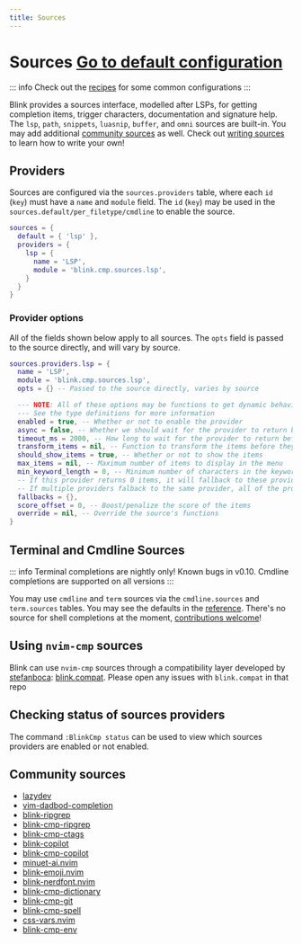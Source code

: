 ```yaml
---
title: Sources
---
```

# Sources<!-- panvimdoc-ignore-start --> <Badge type="info"><a href="./reference#sources">Go to default configuration</a></Badge><!-- panvimdoc-ignore-end -->
::: info
Check out the [recipes](../recipes.md) for some common configurations
:::

Blink provides a sources interface, modelled after LSPs, for getting completion items, trigger characters, documentation and signature help. The `lsp`, `path`, `snippets`, `luasnip`, `buffer`, and `omni` sources are built-in. You may add additional [community sources](#community-sources) as well. Check out [writing sources](../development/writing-sources.md) to learn how to write your own!

## Providers

Sources are configured via the `sources.providers` table, where each `id` (`key`) must have a `name` and `module` field. The `id` (`key`) may be used in the `sources.default/per_filetype/cmdline` to enable the source.

```lua
sources = {
  default = { 'lsp' },
  providers = {
    lsp = {
      name = 'LSP',
      module = 'blink.cmp.sources.lsp',
    }
  }
}
```

### Provider options

All of the fields shown below apply to all sources. The `opts` field is passed to the source directly, and will vary by source.

```lua
sources.providers.lsp = {
  name = 'LSP',
  module = 'blink.cmp.sources.lsp',
  opts = {} -- Passed to the source directly, varies by source

  --- NOTE: All of these options may be functions to get dynamic behavior
  --- See the type definitions for more information
  enabled = true, -- Whether or not to enable the provider
  async = false, -- Whether we should wait for the provider to return before showing the completions
  timeout_ms = 2000, -- How long to wait for the provider to return before showing completions and treating it as asynchronous
  transform_items = nil, -- Function to transform the items before they're returned
  should_show_items = true, -- Whether or not to show the items
  max_items = nil, -- Maximum number of items to display in the menu
  min_keyword_length = 0, -- Minimum number of characters in the keyword to trigger the provider
  -- If this provider returns 0 items, it will fallback to these providers.
  -- If multiple providers falback to the same provider, all of the providers must return 0 items for it to fallback
  fallbacks = {},
  score_offset = 0, -- Boost/penalize the score of the items
  override = nil, -- Override the source's functions
}
```

## Terminal and Cmdline Sources

::: info
Terminal completions are nightly only! Known bugs in v0.10. Cmdline completions are supported on all versions
:::

You may use `cmdline` and `term` sources via the `cmdline.sources` and `term.sources` tables. You may see the defaults in the [reference](./reference.md#mode-specific). There's no source for shell completions at the moment, [contributions welcome](https://github.com/Saghen/blink.cmp/issues/1149)! 

## Using `nvim-cmp` sources

Blink can use `nvim-cmp` sources through a compatibility layer developed by [stefanboca](https://github.com/stefanboca): [blink.compat](https://github.com/Saghen/blink.compat). Please open any issues with `blink.compat` in that repo

## Checking status of sources providers

The command `:BlinkCmp status` can be used to view which sources providers are enabled or not enabled.

## Community sources

- [lazydev](https://github.com/folke/lazydev.nvim)
- [vim-dadbod-completion](https://github.com/kristijanhusak/vim-dadbod-completion)
- [blink-ripgrep](https://github.com/mikavilpas/blink-ripgrep.nvim)
- [blink-cmp-ripgrep](https://github.com/niuiic/blink-cmp-rg.nvim)
- [blink-cmp-ctags](https://github.com/netmute/blink-cmp-ctags)
- [blink-copilot](https://github.com/fang2hou/blink-copilot)
- [blink-cmp-copilot](https://github.com/giuxtaposition/blink-cmp-copilot)
- [minuet-ai.nvim](https://github.com/milanglacier/minuet-ai.nvim)
- [blink-emoji.nvim](https://github.com/moyiz/blink-emoji.nvim)
- [blink-nerdfont.nvim](https://github.com/MahanRahmati/blink-nerdfont.nvim)
- [blink-cmp-dictionary](https://github.com/Kaiser-Yang/blink-cmp-dictionary)
- [blink-cmp-git](https://github.com/Kaiser-Yang/blink-cmp-git)
- [blink-cmp-spell](https://github.com/ribru17/blink-cmp-spell.git)
- [css-vars.nvim](https://github.com/jdrupal-dev/css-vars.nvim)
- [blink-cmp-env](https://github.com/bydlw98/blink-cmp-env)
